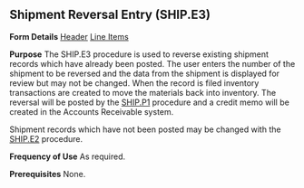 ## Shipment Reversal Entry (SHIP.E3)
<PageHeader />

**Form Details**
[Header](../SHIP-E3-1/README.md)
[Line Items](../SHIP-E3-2/README.md)

**Purpose**
The SHIP.E3 procedure is used to reverse existing shipment records which have
already been posted. The user enters the number of the shipment to be reversed
and the data from the shipment is displayed for review but may not be changed.
When the record is filed inventory transactions are created to move the
materials back into inventory. The reversal will be posted by the
[SHIP.P1](../SHIP-P1/README.md) procedure and a credit memo will be created in the
Accounts Receivable system.

Shipment records which have not been posted may be changed with the
[SHIP.E2](../SHIP-E2/README.md) procedure.

**Frequency of Use**
As required.

**Prerequisites**
None.

<badge text= "Version 8.10.57 " vertical="middle" />

<PageFooter />
